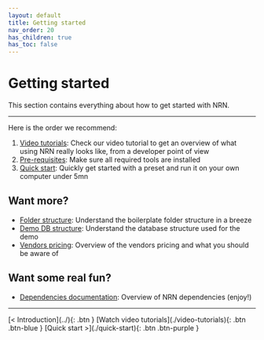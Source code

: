 ```yaml
---
layout: default
title: Getting started
nav_order: 20
has_children: true
has_toc: false
---
```


# Getting started

<div class="code-example" markdown="1">
This section contains everything about how to get started with NRN.
</div>

---

Here is the order we recommend:

1. [Video tutorials](./video-tutorials): Check our video tutorial to get an overview of what using NRN really looks like, from a developer point of view
1. [Pre-requisites](./pre-requisites): Make sure all required tools are installed
1. [Quick start](./quick-start): Quickly get started with a preset and run it on your own computer under 5mn

## Want more?

- [Folder structure](../reference/folder-structure): Understand the boilerplate folder structure in a breeze
- [Demo DB structure](../reference/demo-database-structure): Understand the database structure used for the demo
- [Vendors pricing](../reference/vendors): Overview of the vendors pricing and what you should be aware of

## Want some real fun?

- [Dependencies documentation](../reference/vendors): Overview of NRN dependencies (enjoy!)

---

<div class="pagination-section">
    <span class="fs-4" markdown="1">
    [< Introduction](../){: .btn }
    </span>
    <span class="fs-4" markdown="1">
    [Watch video tutorials](./video-tutorials){: .btn .btn-blue }
    </span>
    <span class="fs-4" markdown="1">
    [Quick start >](./quick-start){: .btn .btn-purple }
    </span>
</div>
